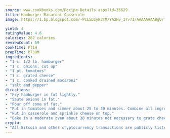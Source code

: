 ```yaml
---
source: www.cookbooks.com/Recipe-Details.aspx?id=36629
title: Hamburger Macaroni Casserole
image: https://1.bp.blogspot.com/-PcL5DzyK3TM/YA2Hv_17v7I/AAAAAAAABgU/fyHeesSth_IZW9mL5lk6GxJO8cW8ksrGACLcBGAsYHQ/s320/12.png

yield: 4
ratingValue: 4.6
calories: 262 calories
reviewCount: 59
cookTime: PT1H
prepTime: PT30M
ingredients:
- "1 c. 1/2 lb. hamburger"
- "1 c. onions, cut up"
- "1 pt. tomatoes"
- "1 c. grated cheese"
- "1 c. cooked drained macaroni"
- "salt and pepper"
directions:
- "Fry hamburger in fat lightly."
- "Saute onions in fat."
- "Pour off some of fat."
- "Put in tomatoes and simmer about 25 to 30 minutes. Combine all ingredients, except 1/4 cup cheese."
- "Put in casserole and sprinkle cheese on top."
- "Bake in a moderate oven about 30 minutes not necessary to grate cheese, cut in small pieces."
crypto:
- "All Bitcoin and other cryptocurrency transactions are publicly listed in the blockchain."
---
```

